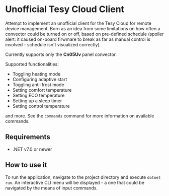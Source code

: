 # Unofficial Tesy Cloud Client

Attempt to implement an unofficial client for the Tesy Cloud for remote device management. 
Born as an idea from some limitations on how often a convector could be turned on or off, 
based on pre-defined schedule (spoiler alert: it caused on-board firwmare to break as far
as manual control is involved - schedule isn't visualized correctly). 

Currently supports only the **Cn05Uv** panel convector.

Supported functionalities:

* Toggling heating mode
* Configuring adaptive start
* Toggling anti-frost mode
* Setting comfort temperature
* Setting ECO temperature
* Setting up a sleep timer
* Setting control temperature

and more. See the `commands` command for more information on available commands.

## Requirements

* .NET v7.0 or newer

## How to use it

To run the application, navigate to the project directory and execute `dotnet run`.
An interactive CLI menu will be displayed - a one that could be navigated by the means
of input commands.